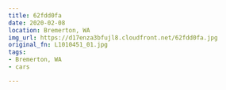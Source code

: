 ```yaml
---
title: 62fdd0fa
date: 2020-02-08
location: Bremerton, WA
img_url: https://d17enza3bfujl8.cloudfront.net/62fdd0fa.jpg
original_fn: L1010451_01.jpg
tags:
- Bremerton, WA
- cars

---
```

